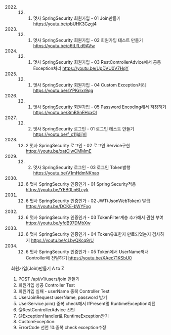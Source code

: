 2022. 12. 1. 멋사 SpringSecurity 회원가입 - 01 Join만들기                                        https://youtu.be/pbUHK3Gzgj4
2022. 12. 1. 멋사 SpringSecurity 회원가입 - 02 회원가입 테스트 만들기                            https://youtu.be/c6tLfLd9AVw
2022. 12. 1. 멋사 SpringSecurity 회원가입 - 03 RestControllerAdvice에서 공통 Exception처리       https://youtu.be/UpDVU0V7HqY
2022. 12. 1. 멋사 SpringSecurity 회원가입 - 04 Custom Exception처리                              https://youtu.be/sYPKrrxr9qg
2022. 12. 1. 멋사 SpringSecurity 회원가입 - 05 Password Encoding해서 저장하기                    https://youtu.be/3mBSnEHcxOI

2022. 12. 2. 멋사 SpringSecurity 로그인 - 01 로그인 테스트 만들기                                https://youtu.be/f_c11jdjjVI
2022. 12. 2  멋사 SpringSecurity 로그인 - 02 로그인 Service구현                                  https://youtu.be/xatOiwCMMmE
2022. 12. 2. 멋사 SpringSecurity 로그인 - 03 로그인 Token발행                                    https://youtu.be/V1mHdmNKnao

2022. 12. 6  멋사 SpringSecurity 인증인가 - 01 Spring Security적용                               https://youtu.be/YEB0Ln6Lcyk
2022. 12. 6  멋사 SpringSecurity 인증인가 - 02 JWT(JsonWebToken) 발급                            https://youtu.be/DCKE-bWYFxg
2022. 12. 6  멋사 SpringSecurity 인증인가 - 03 TokenFilter계층 추가해서 권한 부여                https://youtu.be/yfdB97DMbXw
2022. 12. 6  멋사 SpringSecurity 인증인가 - 04 Token유효한지 만료되었는지 검사하기               https://youtu.be/cLbyQKcq9rU
2022. 12. 6  멋사 SpringSecurity 인증인가 - 05 Token에서 UserName꺼내 Controller에 전달하기      https://youtu.be/XAec71KSbU0

회원가입(Join)만들기 A to Z
1. POST /api/v1/users/join 만들기
2. 회원가입 성공 Controller Test
3. 회원가입 실패 - userName 중복 Controller Test
4. UserJoinRequest userName, password 받기
5. UserService.join() 중복 check해서 IfPresent명 RuntimeException리턴
6. @RestControllerAdvice 선언
7. @ExceptionHandler로 RuntimeException받기
8. CustomException
9. ErrorCode 선언
10.중복 check exception수정

